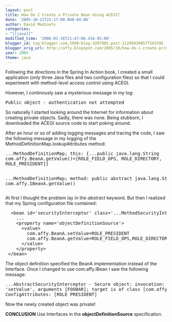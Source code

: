 ```yaml
---
layout: post
title: How Do I Create a Private Bean Using ACEGI?
date: '2005-10-21T21:17:00.000-04:00'
author: David Medinets
categories:
- "[[java]]"
modified_time: '2006-01-16T21:47:06.416-05:00'
blogger_id: tag:blogger.com,1999:blog-3207985.post-112994398577183395
blogger_orig_url: http://affy.blogspot.com/2005/10/how-do-i-create-private-bean-using.md
year: 2005
theme: java
---
```


<p>Following the directions in the Spring In Action book, I created a small application (only three Java files and two
  configuration files) so that I could experiment with method-level access control using ACEGI.</p>


<p>However, I continously saw a mysterious message in my log:</p>
<pre>Public object - authentication not attempted</pre>
<p>So naturally I started looking around the Internet for information about creating private objects. Sadly, there was
  none. Being stubborn, I downloaded the ACEGI source code to start poking around.</p>

<p>After an hour or so of adding logging messages and tracing the code, I saw the following message in my logging of the
  MethodDefinitionMap.lookupAttributes method:</p>
<pre>
...MethodDefinitionMap; this: {...public java.lang.String
com.affy.BeanA.getValue()=[ROLE_FIELD_OPS, ROLE_DIRECTORY,
ROLE_PRESIDENT]}

...MethodDefinitionMap; method: public abstract java.lang.String
com.affy.IBeanA.getValue()
</pre>
<p>At first I thought the problem lay in the <i>abstract</i> keyword. But then I realized that my Spring configuration
  file contained:</p>
<pre>
  &lt;bean id='securityInterceptor' class='...MethodSecurityInterceptor'&gt;
    ...
    &lt;property name='objectDefinitionSource'&gt;
      &lt;value&gt;
        com.affy.BeanA.setValue=ROLE_PRESIDENT
        com.affy.BeanA.getValue=ROLE_FIELD_OPS,ROLE_DIRECTORY,ROLE_PRESIDENT
      &lt;/value&gt;
    &lt;/property&gt;
 &lt;/bean&gt;
</pre>
<p>The object definition specified the BeanA implementation instead of the Interface. Once I changed to use
  com.affy.IBean I saw the following message:</p>
<pre>
...AbstractSecurityInterceptor - Secure object: invocation: method
'setValue', arguments [FOOBAR]; target is of class [com.affy.BeanA];
ConfigAttributes: [ROLE_PRESIDENT]
</pre>
<p>Now the newly created object was private!</p>
<p><b>CONCLUSION</b> Use Interfaces in the <b>objectDefinitionSource</b> specification.</p>